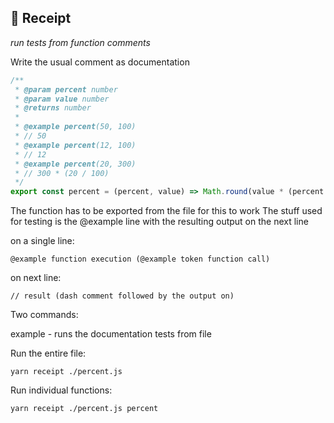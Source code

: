 ## 🧾 Receipt

_run tests from function comments_

Write the usual comment as documentation

```ts
/**
 * @param percent number
 * @param value number
 * @returns number
 *
 * @example percent(50, 100)
 * // 50
 * @example percent(12, 100)
 * // 12
 * @example percent(20, 300)
 * // 300 * (20 / 100)
 */
export const percent = (percent, value) => Math.round(value * (percent / 100))
```

The function has to be exported from the file for this to work
The stuff used for testing is the @example line with the resulting output on the next line

on a single line:

```
@example function execution (@example token function call)
```

on next line:

```
// result (dash comment followed by the output on)
```

Two commands:

example - runs the documentation tests from file

Run the entire file:

```
yarn receipt ./percent.js
```

Run individual functions:

```
yarn receipt ./percent.js percent
```
